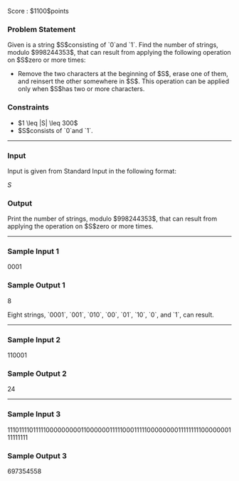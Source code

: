 
<div>

<span>

<span>

<p>
Score : $1100$points
</p>

<div>

<section>

### **Problem Statement**

<p>
Given is a string $S$consisting of `0`and `1`. Find the number of strings, modulo $998244353$, that can result from applying the following operation on $S$zero or more times:
</p>

<ul>

<li>
Remove the two characters at the beginning of $S$, erase one of them, and reinsert the other somewhere in $S$. This operation can be applied only when $S$has two or more characters.
</li>

</ul>

</section>

</div>

<div>

<section>

### **Constraints**

<ul>

<li>
$1 \leq |S| \leq 300$
</li>

<li>
$S$consists of `0`and `1`.
</li>

</ul>

</section>

</div>

---

<div>

<div>

<section>

### **Input**

<p>
Input is given from Standard Input in the following format:
</p>

<div>

$S$
</div>

</section>

</div>

<div>

<section>

### **Output**

<p>
Print the number of strings, modulo $998244353$, that can result from applying the operation on $S$zero or more times.
</p>

</section>

</div>

</div>

---

<div>

<section>

### **Sample Input 1**

<div>

0001

</div>

</section>

</div>

<div>

<section>

### **Sample Output 1**

<div>

8

</div>

<p>
Eight strings, `0001`, `001`, `010`, `00`, `01`, `10`, `0`, and `1`, can result.
</p>

</section>

</div>

---

<div>

<section>

### **Sample Input 2**

<div>

110001

</div>

</section>

</div>

<div>

<section>

### **Sample Output 2**

<div>

24

</div>

</section>

</div>

---

<div>

<section>

### **Sample Input 3**

<div>

11101111011111000000000110000001111100011111000000001111111110000000111111111

</div>

</section>

</div>

<div>

<section>

### **Sample Output 3**

<div>

697354558

</div>

</section>

</div>

</span>

</span>

</div>
